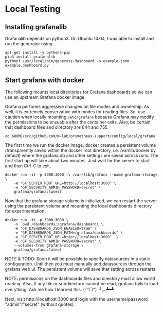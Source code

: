 # Local Testing

## Installing grafanalib

Grafanalib depends on python3. On Ubuntu 14.04, I was able to install and run
the generator using:

```
apt-get install -y python3-pip
pip3 install grafanalib
python3 /usr/local/bin/generate-dashboard -o example.json example.dashboard.py
```

## Start grafana with docker

The following mounts local directories for Grafana dashboards so we can use an
upstream Grafana docker image.

Grafana performs aggressive changes on file modes and ownership. As well, it is
extremely conservative with modes for reading files. So, use caution when
locally mounting `/etc/grafana` because Grafana may modify the permissions to be
unsuable after the container exits. Also, be certain that dashboard files and
directory are 644 and 755.

```
cd $HOME/src/github.com/m-lab/prometheus-support/config/local/grafana
```

The first time we run the docker image, docker creates a persistent volume
(transparently saved within the docker root directory, i.e. /var/lib/docker by
default) where the grafana.db and other settings are saved across runs. The
first start up will take about two minutes. Just wait for the server to start
and then Ctrl-C to exit.

```
docker run -it -p 3000:3000 -v /var/lib/grafana --name grafana-storage \
    -e "GF_SERVER_ROOT_URL=http://localhost:3000" \
    -e "GF_SECURITY_ADMIN_PASSWORD=secret" \
    grafana/grafana:latest
```

Now that the grafana storage volume is initialized, we can restart the server
using the persistent volume and mounting the local dashboards directory for
experimentation.

```
docker run -it -p 3000:3000 \
    -v `pwd`/dashboards:/grafana/dashboards \
    -e "GF_DASHBOARDS_JSON_ENABLED=true" \
    -e "GF_DASHBOARDS_JSON_PATH=/grafana/dashboards" \
    -e "GF_SERVER_ROOT_URL=http://localhost:3000"  \
    -e "GF_SECURITY_ADMIN_PASSWORD=secret" \
    --volumes-from grafana-storage \
    grafana/grafana:latest
```

NOTE & TODO: Soon it will be possible to specify datasources in a static
configuration. Until then you must manually add datasources through the grafana
web ui. The persistent volume will save that setting across restarts.

NOTE: permissions on the dashboards files and directory must allow world
reading. Also, if any file or subdirectory cannot be read, grafana fails to load
everything. Ask me how I learned this. (╯°□°）╯︵┻━┻

Next, visit http://localhost:3000 and login with the username/password
"admin"/"secret" (without quotes).
